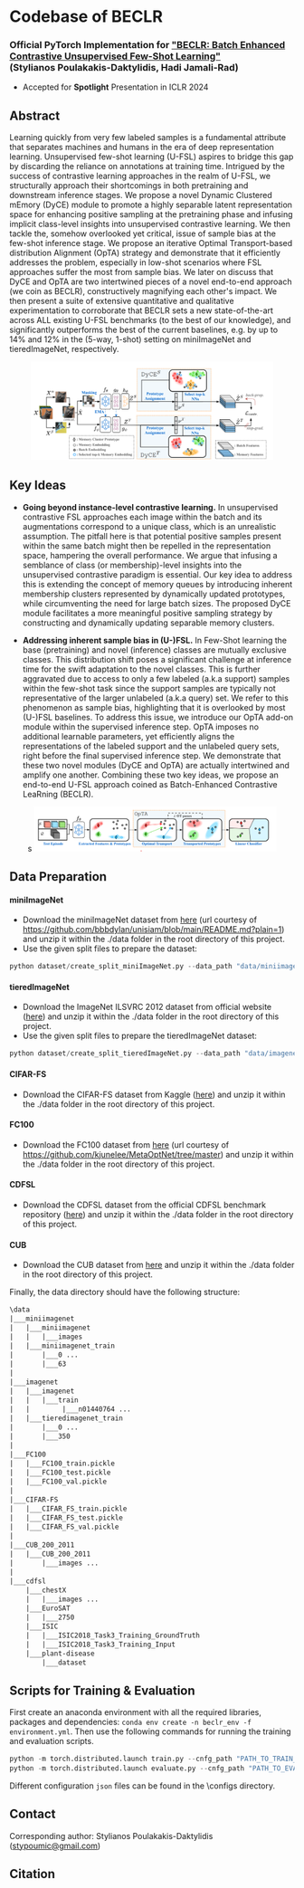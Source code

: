 # Codebase of BECLR
### Official PyTorch Implementation for ["BECLR: Batch Enhanced Contrastive Unsupervised Few-Shot Learning"](https://openreview.net/forum?id=k9SVcrmXL8)<br> (Stylianos Poulakakis-Daktylidis, Hadi Jamali-Rad)
* Accepted for **Spotlight** Presentation in ICLR 2024 
## Abstract
Learning quickly from very few labeled samples is a fundamental attribute that separates machines and humans in the era of deep representation learning. Unsupervised few-shot learning (U-FSL) aspires to bridge this gap by discarding the reliance on annotations at training time. Intrigued by the success of contrastive learning approaches in the realm of U-FSL, we structurally approach their shortcomings in both pretraining and downstream inference stages. We propose a novel Dynamic Clustered mEmory (DyCE) module to promote a highly separable latent representation space for enhancing positive sampling at the pretraining phase and infusing implicit class-level insights into unsupervised contrastive learning. We then tackle the, somehow overlooked yet critical, issue of sample bias at the few-shot inference stage. We propose an iterative Optimal Transport-based distribution Alignment (OpTA) strategy and demonstrate that it efficiently addresses the problem, especially in low-shot scenarios where FSL approaches suffer the most from sample bias. We later on discuss that DyCE and OpTA are two intertwined pieces of a novel end-to-end approach (we coin as BECLR), constructively magnifying each other's impact. We then present a suite of extensive quantitative and qualitative experimentation to corroborate that BECLR sets a new state-of-the-art across ALL existing U-FSL benchmarks (to the best of our knowledge), and significantly outperforms the best of the current baselines, e.g. by up to $14$% and $12$% in the ($5$-way, $1$-shot) setting on miniImageNet and tieredImageNet, respectively.

<p align="center">
    <img src="images/beclr.png" width="85%" >
</p>

## Key Ideas
* **Going beyond instance-level contrastive learning.** In unsupervised contrastive FSL approaches each image within the batch and its augmentations correspond to a unique class, which is an unrealistic assumption. The pitfall here is that potential positive samples present within the same batch might then be repelled in the representation space, hampering the overall performance. We argue that infusing a semblance of class (or membership)-level insights into the unsupervised contrastive paradigm is essential. Our key idea to address this is extending the concept of memory queues by introducing inherent membership clusters represented by dynamically updated prototypes, while circumventing the need for large batch sizes. The proposed DyCE module facilitates a more meaningful positive sampling strategy by constructing and dynamically updating separable memory clusters.

* **Addressing inherent sample bias in (U-)FSL.** In Few-Shot learning the base (pretraining) and novel (inference) classes are mutually exclusive classes. This distribution shift poses a significant challenge at inference time for the swift adaptation to the novel classes. This is further aggravated due to access to only a few labeled (a.k.a support) samples within the few-shot task since the support samples are typically not representative of the larger unlabeled (a.k.a query) set. We refer to this phenomenon as sample bias, highlighting that it is overlooked by most (U-)FSL baselines. To address this issue, we introduce our OpTA add-on module within the supervised inference step. OpTA imposes no additional learnable parameters, yet efficiently aligns the representations of the labeled support and the unlabeled query sets, right before the final supervised inference step. We demonstrate that these two novel modules (DyCE and OpTA) are actually intertwined and amplify one another. Combining these two key ideas, we propose an end-to-end U-FSL approach coined as Batch-Enhanced Contrastive LeaRning (BECLR).


<p align="center">s
  <img src="images/opta.png" width="85%" /> 
</p>



## Data Preparation
#### miniImageNet
* Download the miniImageNet dataset from [here](https://drive.google.com/file/d/1BfEBMlrf5UT4aNOoJPaa83CgbGWZAAAk/view?usp=sharing) (url courtesy of https://github.com/bbbdylan/unisiam/blob/main/README.md?plain=1) and unzip it within the ./data folder in the root directory of this project.
* Use the given split files to prepare the dataset:
```python
python dataset/create_split_miniImageNet.py --data_path "data/miniimagenet/miniimagenet" --split_path "dataset/split" --save_path "data/miniimagenet/miniimagenet_train" --partition "train"
```

#### tieredImageNet
* Download the ImageNet ILSVRC 2012 dataset from official website ([here](https://image-net.org/)) and unzip it within the ./data folder in the root directory of this project.
* Use the given split files to prepare the tieredImageNet dataset:
```python
python dataset/create_split_tieredImageNet.py --data_path "data/imagenet/train" --split_path "dataset/split" --save_path "data/imagenet/tieredimagenet_train" 
```

#### CIFAR-FS
* Download the CIFAR-FS dataset from Kaggle ([here](https://image-net.org/)) and unzip it within the ./data folder in the root directory of this project.

#### FC100
* Download the FC100 dataset from [here](https://image-net.org/) (url courtesy of https://github.com/kjunelee/MetaOptNet/tree/master) and unzip it within the ./data folder in the root directory of this project.

#### CDFSL
* Download the CDFSL dataset from the official CDFSL benchmark repository ([here](https://github.com/IBM/cdfsl-benchmark)) and unzip it within the ./data folder in the root directory of this project.

#### CUB
* Download the CUB dataset from [here](https://drive.google.com/file/d/1hbzc_P1FuxMkcabkgn9ZKinBwW683j45/view) and unzip it within the ./data folder in the root directory of this project.


Finally, the data directory should have the following structure:
```
\data
|___miniimagenet
|   |___miniimagenet
|   |   |___images
|   |___miniimagenet_train
|       |___0 ...
|       |___63
|   
|___imagenet
|   |___imagenet
|   |   |___train
|   |        |___n01440764 ...
|   |___tieredimagenet_train
|       |___0 ...
|       |___350
|
|___FC100
|   |___FC100_train.pickle
|   |___FC100_test.pickle
|   |___FC100_val.pickle
|
|___CIFAR-FS
|   |___CIFAR_FS_train.pickle
|   |___CIFAR_FS_test.pickle
|   |___CIFAR_FS_val.pickle
|
|___CUB_200_2011
|   |___CUB_200_2011
|       |___images ...
|
|___cdfsl
    |___chestX
    |   |___images ...
    |___EuroSAT
    |   |___2750
    |___ISIC
    |   |___ISIC2018_Task3_Training_GroundTruth
    |   |___ISIC2018_Task3_Training_Input
    |___plant-disease
        |___dataset
```

## Scripts for Training & Evaluation
First create an anaconda environment with all the required libraries, packages and dependencies: `conda env create -n beclr_env -f environment.yml`. Then use the following commands for running the training and evaluation scripts.
```python
python -m torch.distributed.launch train.py --cnfg_path "PATH_TO_TRAIN_CONFIG.JSON"
python -m torch.distributed.launch evaluate.py --cnfg_path "PATH_TO_EVAL_CONFIG.JSON"
```
Different configuration `json` files can be found in the \configs directory.

## Contact
Corresponding author: Stylianos Poulakakis-Daktylidis (<stypoumic@gmail.com>)


## Citation
```(bibtex)

```